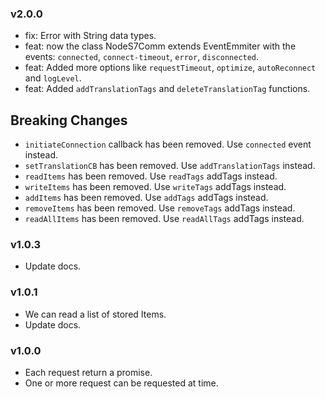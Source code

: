 ### v2.0.0

- fix: Error with String data types.
- feat: now the class NodeS7Comm extends EventEmmiter with the events: `connected`, `connect-timeout`, `error`, `disconnected`.
- feat: Added more options like `requestTimeout`, `optimize`, `autoReconnect` and `logLevel`.
- feat: Added `addTranslationTags` and `deleteTranslationTag` functions.

## Breaking Changes

- `initiateConnection` callback has been removed. Use `connected` event instead.
- `setTranslationCB` has been removed. Use `addTranslationTags` instead.
- `readItems` has been removed. Use `readTags` addTags instead.
- `writeItems` has been removed. Use `writeTags` addTags instead.
- `addItems` has been removed. Use `addTags` addTags instead.
- `removeItems` has been removed. Use `removeTags` addTags instead.
- `readAllItems` has been removed. Use `readAllTags` addTags instead.


### v1.0.3

- Update docs.

### v1.0.1

- We can read a list of stored Items.
- Update docs.

### v1.0.0

- Each request return a promise.
- One or more request can be requested at time.
